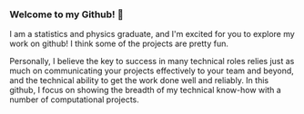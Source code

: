 ### Welcome to my Github! 👋

I am a statistics and physics graduate, and I'm excited for you to explore my work on github!
I think some of the projects are pretty fun.

Personally, I believe the key to success in many technical roles relies just as much on communicating your projects effectively to your team and beyond, and the technical ability to get the work done well and reliably. In this github, I focus on showing the breadth of my technical know-how with a number of computational projects.


<!--
**dominicholcomb/dominicholcomb** is a ✨ _special_ ✨ repository because its `README.md` (this file) appears on your GitHub profile.

Here are some ideas to get you started:

- 🔭 I’m currently working on ...
- 🌱 I’m currently learning ...
- 👯 I’m looking to collaborate on ...
- 🤔 I’m looking for help with ...
- 💬 Ask me about ...
- 📫 How to reach me: ...
- 😄 Pronouns: ...
- ⚡ Fun fact: ...
-->
